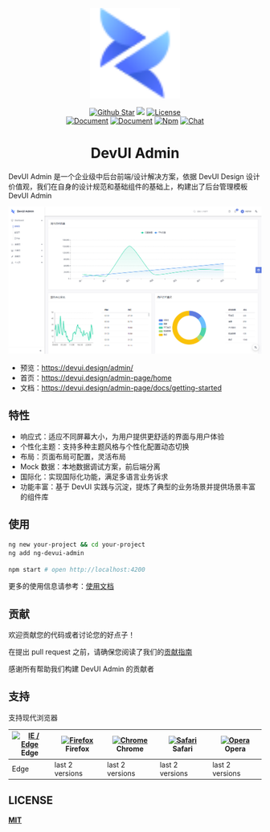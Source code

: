 <p align="center"><a href="https://devui.design/admin-page/home" target="_blank" rel="noopener noreferrer"><img alt="DevUI Logo" src="src/assets/devui-logo.svg?sanitize=true" width="180" style="max-width:100%;">
</p>
<p align="center">
  <a href="https://github.com/DevCloudFE/ng-devui-admin"><img src="https://img.shields.io/github/stars/DevCloudFE/ng-devui-admin.svg?label=github%20stars" alt="Github Star"></a>
  <a href="https://angular.io/"><img src="https://img.shields.io/badge/%3C%2F%3E-Angular-blue"></a>
  <a href="https://opensource.org/licenses/MIT"><img src="https://img.shields.io/npm/l/ng-devui.svg" alt="License"></a>
</br>
  <a href="README.md"><img src="https://img.shields.io/badge/document-English-blue" alt="Document"></a>
  <a href="README_zh_CN.md"><img src="https://img.shields.io/badge/%E6%96%87%E6%A1%A3-%E4%B8%AD%E6%96%87-blue" alt="Document"></a>
  <a href="https://www.npmjs.com/package/ng-devui-admin"><img src="https://img.shields.io/npm/v/ng-devui-admin" alt="Npm"></a>
  <a href="https://gitter.im/devui-design/devui-design"><img src="https://img.shields.io/gitter/room/devui-design/devui-design" alt="Chat"></a>
</p>

<h1 align="center">DevUI Admin</h1>
DevUI Admin 是一个企业级中后台前端/设计解决方案，依据 DevUI Design 设计价值观，我们在自身的设计规范和基础组件的基础上，构建出了后台管理模板 DevUI Admin

![avatar](home.png)

- 预览：https://devui.design/admin/
- 首页：https://devui.design/admin-page/home
- 文档：https://devui.design/admin-page/docs/getting-started

## 特性

- 响应式：适应不同屏幕大小，为用户提供更舒适的界面与用户体验
- 个性化主题：支持多种主题风格与个性化配置动态切换
- 布局：页面布局可配置，灵活布局
- Mock 数据：本地数据调试方案，前后端分离
- 国际化：实现国际化功能，满足多语言业务诉求
- 功能丰富：基于 DevUI 实践与沉淀，提炼了典型的业务场景并提供场景丰富的组件库

## 使用

```bash
ng new your-project && cd your-project
ng add ng-devui-admin

npm start # open http://localhost:4200
```

更多的使用信息请参考：[使用文档](https://devui.design/admin-page/docs/getting-started)

## 贡献

欢迎贡献您的代码或者讨论您的好点子！

在提出 pull request 之前，请确保您阅读了我们的[贡献指南](./CONTRIBUTING_zh_CN.md)

感谢所有帮助我们构建 DevUI Admin 的贡献者

## 支持

支持现代浏览器

| [<img src="https://raw.githubusercontent.com/alrra/browser-logos/master/src/edge/edge_48x48.png" alt="IE / Edge" width="24px" height="24px" />](http://godban.github.io/browsers-support-badges/)</br>Edge | [<img src="https://raw.githubusercontent.com/alrra/browser-logos/master/src/firefox/firefox_48x48.png" alt="Firefox" width="24px" height="24px" />](http://godban.github.io/browsers-support-badges/)</br>Firefox | [<img src="https://raw.githubusercontent.com/alrra/browser-logos/master/src/chrome/chrome_48x48.png" alt="Chrome" width="24px" height="24px" />](http://godban.github.io/browsers-support-badges/)</br>Chrome | [<img src="https://raw.githubusercontent.com/alrra/browser-logos/master/src/safari/safari_48x48.png" alt="Safari" width="24px" height="24px" />](http://godban.github.io/browsers-support-badges/)</br>Safari | [<img src="https://raw.githubusercontent.com/alrra/browser-logos/master/src/opera/opera_48x48.png" alt="Opera" width="24px" height="24px" />](http://godban.github.io/browsers-support-badges/)</br>Opera |
| ---------------------------------------------------------------------------------------------------------------------------------------------------------------------------------------------------------- | ----------------------------------------------------------------------------------------------------------------------------------------------------------------------------------------------------------------- | ------------------------------------------------------------------------------------------------------------------------------------------------------------------------------------------------------------- | ------------------------------------------------------------------------------------------------------------------------------------------------------------------------------------------------------------- | --------------------------------------------------------------------------------------------------------------------------------------------------------------------------------------------------------- |
| Edge                                                                                                                                                                                                       | last 2 versions                                                                                                                                                                                                   | last 2 versions                                                                                                                                                                                               | last 2 versions                                                                                                                                                                                               | last 2 versions                                                                                                                                                                                           |

## LICENSE

[**MIT**](https://opensource.org/licenses/MIT)
